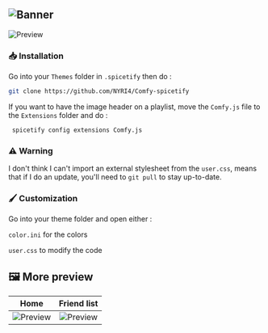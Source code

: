 ![Banner](https://nyri4.github.io/Comfy-spicetify/assets/banner.png)
--- 

![Preview](https://nyri4.github.io/Comfy-spicetify/assets/preview.png)

### 📥 Installation

Go into your `Themes` folder in `.spicetify` then do :
```sh
git clone https://github.com/NYRI4/Comfy-spicetify
```

If you want to have the image header on a playlist, move the `Comfy.js` file to the `Extensions` folder and do :
```sh
 spicetify config extensions Comfy.js
```

### ⚠️️ Warning
I don't think I can't import an external stylesheet from the `user.css`, means that if I do an update, you'll need to `git pull` to stay up-to-date.

### 🖌️ Customization
Go into your theme folder and open either :

`color.ini` for the colors

`user.css` to modify the code

## 🖼️ More preview
| Home | Friend list
| :---------: | :---------: |
| ![Preview](https://nyri4.github.io/Comfy/assets/home.png)  | ![Preview](https://nyri4.github.io/Comfy/assets/friend-list.png)  |